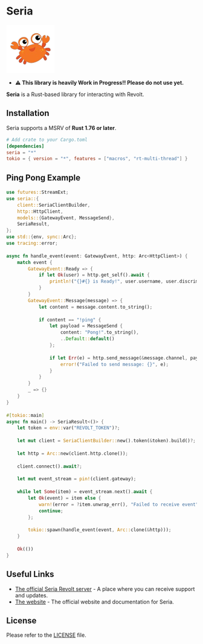 # Seria

![seria logo](logo.png)

- **⚠️ This library is heavily Work in Progress!! Please do not use yet.**

**Seria** is a Rust-based library for interacting with Revolt.

## Installation

Seria supports a MSRV of **Rust 1.76 or later**.

```toml
# Add crate to your Cargo.toml
[dependencies]
seria = "*"
tokio = { version = "*", features = ["macros", "rt-multi-thread"] }
```

## Ping Pong Example

```rs
use futures::StreamExt;
use seria::{
    client::SeriaClientBuilder,
    http::HttpClient,
    models::{GatewayEvent, MessageSend},
    SeriaResult,
};
use std::{env, sync::Arc};
use tracing::error;

async fn handle_event(event: GatewayEvent, http: Arc<HttpClient>) {
    match event {
        GatewayEvent::Ready => {
            if let Ok(user) = http.get_self().await {
                println!("{}#{} is Ready!", user.username, user.discriminator);
            }
        }
        GatewayEvent::Message(message) => {
            let content = message.content.to_string();

            if content == "!ping" {
                let payload = MessageSend {
                    content: "Pong!".to_string(),
                    ..Default::default()
                };

                if let Err(e) = http.send_message(&message.channel, payload).await {
                    error!("Failed to send message: {}", e);
                }
            }
        }
        _ => {}
    }
}

#[tokio::main]
async fn main() -> SeriaResult<()> {
    let token = env::var("REVOLT_TOKEN")?;

    let mut client = SeriaClientBuilder::new().token(&token).build()?;

    let http = Arc::new(client.http.clone());

    client.connect().await?;

    let mut event_stream = pin!(client.gateway);

    while let Some(item) = event_stream.next().await {
        let Ok(event) = item else {
            warn!(error = ?item.unwrap_err(), "Failed to receive event");
            continue;
        };

        tokio::spawn(handle_event(event, Arc::clone(&http)));
    }

    Ok(())
}
```

## Useful Links

- [The official Seria Revolt server](https://rvlt.gg/g65YG8CA) - A place where you can receive support and updates.
- [The website](https://seria.2rkf.me) - The official website and documentation for Seria.

## License

Please refer to the [LICENSE](https://github.com/reinacchi/seria/blob/master/LICENSE) file.
